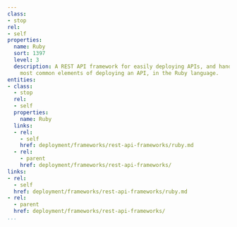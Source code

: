 ```yaml
---
class:
- stop
rel:
- self
properties:
  name: Ruby
  sort: 1397
  level: 3
  description: A REST API framework for easily deploying APIs, and handles all the
    most common elements of deploying an API, in the Ruby language.
entities:
- class:
  - stop
  rel:
  - self
  properties:
    name: Ruby
  links:
  - rel:
    - self
    href: deployment/frameworks/rest-api-frameworks/ruby.md
  - rel:
    - parent
    href: deployment/frameworks/rest-api-frameworks/
links:
- rel:
  - self
  href: deployment/frameworks/rest-api-frameworks/ruby.md
- rel:
  - parent
  href: deployment/frameworks/rest-api-frameworks/
...
```

